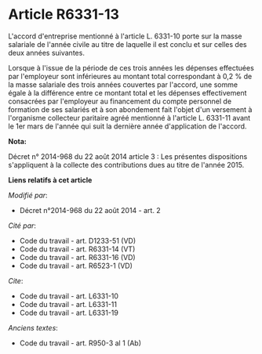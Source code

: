 # Article R6331-13

L'accord d'entreprise mentionné à l'article L. 6331-10 porte sur la masse salariale de l'année civile au titre de laquelle il
est conclu et sur celles des deux années suivantes. 

Lorsque à l'issue de la période de ces trois années les dépenses effectuées par l'employeur sont inférieures au montant total
correspondant à 0,2 % de la masse salariale des trois années couvertes par l'accord, une somme égale à la différence entre ce
montant total et les dépenses effectivement consacrées par l'employeur au financement du compte personnel de formation de ses
salariés et à son abondement fait l'objet d'un versement à l'organisme collecteur paritaire agréé mentionné à l'article L.
6331-11 avant le 1er mars de l'année qui suit la dernière année d'application de l'accord.

**Nota:**

Décret n° 2014-968 du 22 août 2014 article 3 : Les présentes dispositions s'appliquent à la collecte des contributions dues
au titre de l'année 2015.

**Liens relatifs à cet article**

_Modifié par_:

  - Décret n°2014-968 du 22 août 2014 - art. 2

_Cité par_:

  - Code du travail - art. D1233-51 (VD)
  - Code du travail - art. R6331-14 (VT)
  - Code du travail - art. R6331-16 (VD)
  - Code du travail - art. R6523-1 (VD)

_Cite_:

  - Code du travail - art. L6331-10
  - Code du travail - art. L6331-11
  - Code du travail - art. L6331-19

_Anciens textes_:

  - Code du travail - art. R950-3 al 1 (Ab)
